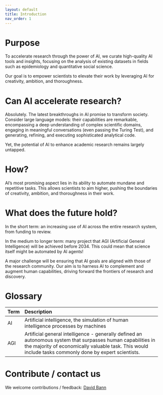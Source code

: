 ```yaml
---
layout: default
title: Introduction
nav_order: 1
---
```


# **Purpose**
To accelerate research through the power of AI, we curate high-quality AI tools and insights, focusing on the analysis of existing datasets in fields such as epidemiology and quantitative social science.

Our goal is to empower scientists to elevate their work by leveraging AI for creativity, ambition, and thoroughness.

# **Can AI accelerate research?**
Absolutely. The latest breakthroughs in AI promise to transform society. Consider large language models: their capabilities are remarkable, encompassing a deep understanding of complex scientific domains, engaging in meaningful conversations (even passing the Turing Test), and generating, refining, and executing sophisticated analytical code.

Yet, the potential of AI to enhance academic research remains largely untapped.

# **How?**
AI’s most promising aspect lies in its ability to automate mundane and repetitive tasks. This allows scientists to aim higher, pushing the boundaries of creativity, ambition, and thoroughness in their work.

# **What does the future hold?** 
In the short term: an increasing use of AI across the entire research system, from funding to review.

In the medium to longer term: many project that AGI (Artificial General Intelligence) will be achieved before 2034. This could mean that science itself might be automated by AI agents!

A major challenge will be ensuring that AI goals are aligned with those of the research community. Our aim is to harness AI to complement and augment human capabilities, driving forward the frontiers of research and discovery.

# **Glossary** 

| Term      | Description  |
| :---            |      :---      |  
| AI | Artificial intelligence, the simulation of human intelligence processes by machines | 
| AGI | Artificial general intelligence - generally defined an autonomous system that surpasses human capabilities in the majority of economically valuable task. This would include tasks commonly done by expert scientists.|


# **Contribute / contact us** 

We welcome contributions / feedback: [David Bann](mailto:david.bann@ucl.ac.uk)
